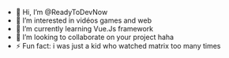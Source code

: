 - 👋 Hi, I’m @ReadyToDevNow
- 👀 I’m interested in vidéos games and web 
- 🌱 I’m currently learning Vue.Js framework
- 💞️ I’m looking to collaborate on your project haha 
- ⚡ Fun fact: i was just a kid who watched matrix too many times  

<!---
ReadyToDevNow/ReadyToDevNow is a ✨ special ✨ repository because its `README.md` (this file) appears on your GitHub profile.
You can click the Preview link to take a look at your changes.
--->
